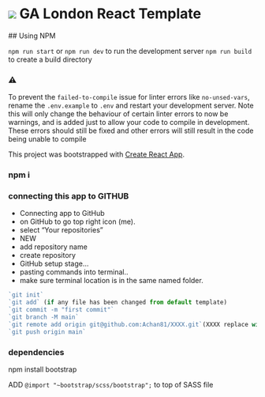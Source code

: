 # ![](https://ga-dash.s3.amazonaws.com/production/assets/logo-9f88ae6c9c3871690e33280fcf557f33.png) GA London React Template

## Using NPM

`npm run start` or `npm run dev`  to run the development server
`npm run build` to create a build directory

### ⚠️

To prevent the `failed-to-compile` issue for linter errors like `no-unsed-vars`, rename the `.env.example` to `.env` and restart your development server. Note this will only change the behaviour of certain linter errors to now be warnings, and is added just to allow your code to compile in development. These errors should still be fixed and other errors will still result in the code being unable to compile

This project was bootstrapped with [Create React App](https://github.com/facebook/create-react-app).

### npm i

### connecting this app to GITHUB 
* Connecting app to GitHub
* on GitHub to go top right icon (me).
* select “Your repositories”
* NEW
* add repository name
* create repository
* GitHub setup stage…
* pasting commands into terminal.. 
* make sure terminal location is in the same named folder.
```js
`git init`
`git add` (if any file has been changed from default template)
`git commit -m "first commit"`
`git branch -M main`
`git remote add origin git@github.com:Achan81/XXXX.git`(XXXX replace with registered git repo name)
`git push origin main`
```

### dependencies
npm install bootstrap

ADD `@import "~bootstrap/scss/bootstrap";` to top of SASS file
